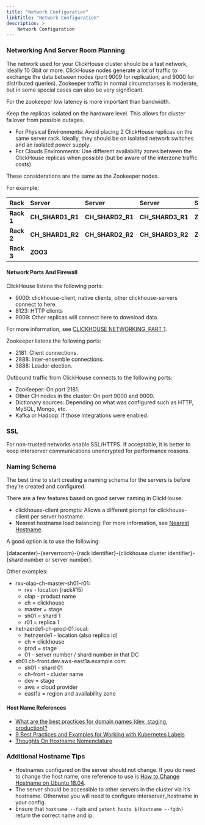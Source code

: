 ```yaml
---
title: "Network Configuration"
linkTitle: "Network Configuration"
description: >
    Network Configuration
---
```



### **Networking And Server Room Planning**

The network used for your ClickHouse cluster should be a fast network, ideally 10 Gbit or more.
ClickHouse nodes generate a lot of traffic to exchange the data between nodes (port 9009 for replication, and 9000 for distributed queries).
Zookeeper traffic in normal circumstanses is moderate, but in some special cases can also be very significant.

For the zookeeper low latency is more important than bandwidth.

Keep the replicas isolated on the hardware level. This allows for cluster failover from possible outages.

* For Physical Environments: Avoid placing 2 ClickHouse replicas on the same server rack. Ideally, they should be on isolated network switches and an isolated power supply.
* For Clouds Environments: Use different availability zones between the ClickHouse replicas when possible (but be aware of the interzone traffic costs)

These considerations are the same as the Zookeeper nodes.

For example:

| **Rack** | **Server** | **Server** | **Server** | **Server** |
| :--- | :--- | :--- | :--- | :--- |
| **Rack 1** | **CH_SHARD1_R1** | **CH_SHARD2_R1** | **CH_SHARD3_R1** | **ZOO_1** |
| **Rack 2** | **CH_SHARD1_R2** | **CH_SHARD2_R2** | **CH_SHARD3_R2** | **ZOO_2** |
| **Rack 3** | **ZOO3** |  |  |  |

#### **Network Ports And Firewall**

ClickHouse listens the following ports:

* 9000: clickhouse-client, native clients, other clickhouse-servers connect to here.
* 8123: HTTP clients
* 9009: Other replicas will connect here to download data.

For more information, see [CLICKHOUSE NETWORKING, PART 1](https://www.altinity.com/blog/2019/3/15/clickhouse-networking-part-1).

Zookeeper listens the following ports:

* 2181: Client connections.
* 2888: Inter-ensemble connections.
* 3888: Leader election.

Outbound traffic from ClickHouse connects to the following ports:

* ZooKeeper: On port 2181.
* Other CH nodes in the cluster: On port 9000 and 9009.
* Dictionary sources: Depending on what was configured such as HTTP, MySQL, Mongo, etc.
* Kafka or Hadoop: If those integrations were enabled.

### **SSL**

For non-trusted networks enable SSL/HTTPS. If acceptable, it is better to keep interserver communications unencrypted for performance reasons.

### **Naming Schema**

The best time to start creating a naming schema for the servers is before they’re created and configured.

There are a few features based on good server naming in ClickHouse:

* clickhouse-client prompts: Allows a different prompt for clickhouse-client per server hostname.
* Nearest hostname load balancing: For more information, see [Nearest Hostname](https://clickhouse.yandex/docs/en/operations/settings/settings/#load_balancing-nearest_hostname).

A good option is to use the following:

{datacenter}-{serverroom}-{rack identifier}-{clickhouse cluster identifier}-{shard number or server number}.

Other examples:

* rxv-olap-ch-master-sh01-r01:
  * rxv - location (rack\#15)
  * olap - product name
  * ch = clickhouse
  * master = stage
  * sh01 = shard 1
  * r01 = replica 1
* hetnzerde1-ch-prod-01.local:
  * hetnzerde1 - location (also replica id)
  * ch = clickhouse
  * prod = stage
  * 01 - server number / shard number in that DC
* sh01.ch-front.dev.aws-east1a.example.com:
  * sh01 - shard 01
  * ch-front - cluster name
  * dev = stage
  * aws = cloud provider
  * east1a = region and availability zone

#### **Host Name References**

* [What are the best practices for domain names (dev, staging, production)?](https://stackoverflow.com/a/39336460/1555175)
* [9 Best Practices and Examples for Working with Kubernetes Labels](https://www.replex.io/blog/9-best-practices-and-examples-for-working-with-kubernetes-labels)
* [Thoughts On Hostname Nomenclature](https://devcentral.f5.com/s/articles/thoughts-on-hostname-nomenclature)

### **Additional Hostname Tips**

* Hostnames configured on the server should not change. If you do need to change the host name, one reference to use is [How to Change Hostname on Ubuntu 18.04](https://linuxize.com/post/how-to-change-hostname-on-ubuntu-18-04/).
* The server should be accessible to other servers in the cluster via it’s hostname. Otherwise you will need to configure interserver_hostname in your config.
* Ensure that `hostname --fqdn` and `getent hosts $(hostname --fqdn)` return the correct name and ip.
